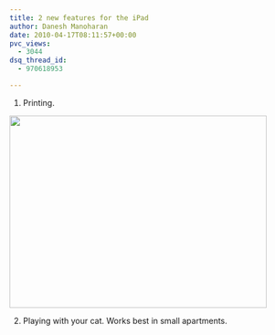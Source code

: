 ```yaml
---
title: 2 new features for the iPad
author: Danesh Manoharan
date: 2010-04-17T08:11:57+00:00
pvc_views:
  - 3044
dsq_thread_id:
  - 970618953

---
```

1. Printing.  
<img loading="lazy" src="/wp-content/uploads/2010/04/blogipadprintingbig-450x337.jpg" alt="" title="blogipadprintingbig" width="450" height="337" class="alignnone size-medium wp-image-2060" srcset="/wp-content/uploads/2010/04/blogipadprintingbig-450x337.jpg 450w, /wp-content/uploads/2010/04/blogipadprintingbig.jpg 560w" sizes="(max-width: 450px) 100vw, 450px" /> 

2. Playing with your cat. Works best in small apartments.